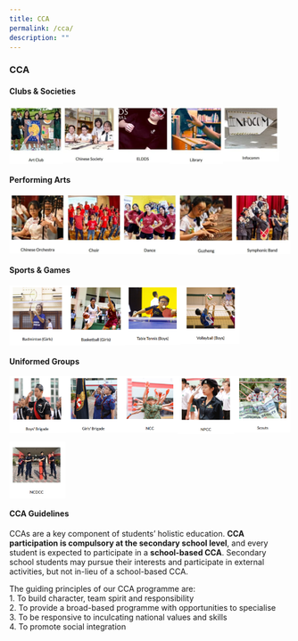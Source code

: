 ```yaml
---
title: CCA
permalink: /cca/
description: ""
---
```

### **CCA**

#### **Clubs & Societies**


<p><a href="https://www.zhonghuasec.moe.edu.sg/cca/clubs-and-societies/art/">
<img style="width:19%" src="/images/cca1.jpg" align=left>
</a></p>																													 

<p><a href="https://www.zhonghuasec.moe.edu.sg/cca/clubs-and-societies/chinese-society/">
<img style="width:19%" src="/images/cca2.jpg" align=left>
</a></p>	

<p><a href="https://www.zhonghuasec.moe.edu.sg/cca/clubs-and-societies/eldds/">
<img style="width:19%" src="/images/cca3.jpg" align=left>
</a></p>	

<p><a href="https://www.zhonghuasec.moe.edu.sg/cca/clubs-and-societies/library/">
<img style="width:19%" src="/images/cca4.jpg" align=left>
</a></p>	

<p><a href="https://www.zhonghuasec.moe.edu.sg/cca/clubs-and-societies/infocomm/">
<img style="width:20%" src="/images/cca5.jpg" align=left>
</a></p>	

<br clear="left">

#### **Performing Arts**

<p><a href="https://www.zhonghuasec.moe.edu.sg/cca/performing-arts/chinese-orchestra/">
<img style="width:20%" src="/images/cca6.jpg" align=left>
</a></p>	

<p><a href="https://www.zhonghuasec.moe.edu.sg/cca/performing-arts/choir/">
<img style="width:20%" src="/images/cca7.jpg" align=left>
</a></p>	

<p><a href="https://www.zhonghuasec.moe.edu.sg/cca/performing-arts/dance/">
<img style="width:20%" src="/images/cca8.jpg" align=left>
</a></p>	

<p><a href="https://www.zhonghuasec.moe.edu.sg/cca/performing-arts/guzheng/">
<img style="width:20%" src="/images/cca9.jpg" align=left>
</a></p>	

<p><a href="https://www.zhonghuasec.moe.edu.sg/cca/performing-arts/band/">
<img style="width:20%" src="/images/cca10.jpg" align=left>
</a></p>	

<br clear="left">

#### **Sports & Games**

<p><a href="https://www.zhonghuasec.moe.edu.sg/cca/sports/badminton/">
<img style="width:20%" src="/images/badminton.png" align=left>
</a></p>	

<p><a href="https://www.zhonghuasec.moe.edu.sg/cca/sports/basketball/">
<img style="width:21%" src="/images/basketball.png" align=left>
</a></p>	

<p><a href="https://www.zhonghuasec.moe.edu.sg/cca/sports/table-tennis/">
<img style="width:20%" src="/images/tabletennis.png" align=left>
</a></p>	

<p><a href="https://www.zhonghuasec.moe.edu.sg/cca/sports/volleyball/">
<img style="width:21%" src="/images/volleyball.png" align=left>
</a></p>	

<br clear="left">

#### **Uniformed Groups**

<p><a href="https://www.zhonghuasec.moe.edu.sg/cca/uniformed-group/bb/">
<img style="width:20%" src="/images/boysbrigade.png" align=left>
</a></p>

<p><a href="https://www.zhonghuasec.moe.edu.sg/cca/uniformed-group/gb/">
<img style="width:20%" src="/images/girlsbrigade.png" align=left>
</a></p>	

<p><a href="https://www.zhonghuasec.moe.edu.sg/cca/uniformed-group/ncc/">
<img style="width:20%" src="/images/ncc.png" align=left>
</a></p>	

<p><a href="https://www.zhonghuasec.moe.edu.sg/cca/uniformed-group/npcc/">
<img style="width:20%" src="/images/npcc.png" align=left>
</a></p>	

<p><a href="https://www.zhonghuasec.moe.edu.sg/cca/uniformed-group/scouts/">
<img style="width:20%" src="/images/scouts.png" align=left>
</a></p>	

<br clear="left">

<p><a href="https://www.zhonghuasec.moe.edu.sg/cca/uniformed-group/ncdcc/">
<img style="width:20%" src="/images/ncdcc.png" align=left>
</a></p>

<br clear="left">

#### **CCA Guidelines**
CCAs are a key component of students’ holistic education. **CCA participation is compulsory at the secondary school level**, and every student is expected to participate in a **school-based CCA**. Secondary school students may pursue their interests and participate in external activities, but not in-lieu of a school-based CCA.

The guiding principles of our CCA programme are:<br>
1\. To build character, team spirit and responsibility<br>
2\. To provide a broad-based programme with opportunities to specialise<br>
3\. To be responsive to inculcating national values and skills<br>
4\. To promote social integration